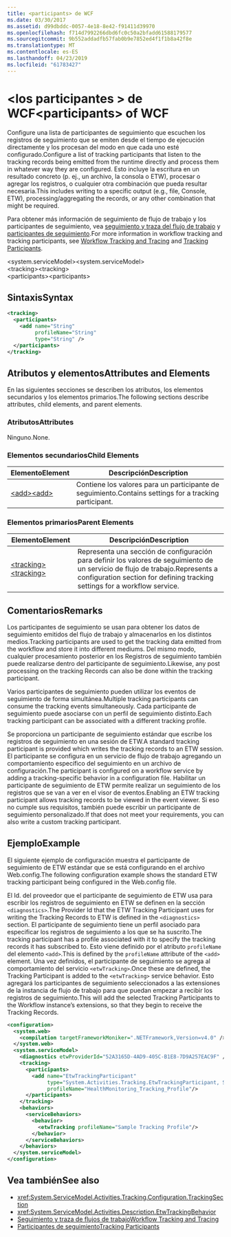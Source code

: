 ```yaml
---
title: <participants> de WCF
ms.date: 03/30/2017
ms.assetid: d99dbddc-0057-4e18-8e42-f91411d39970
ms.openlocfilehash: f714d7992266dbd6fc0c50a2bfadd61588179577
ms.sourcegitcommit: 9b552addadfb57fab0b9e7852ed4f1f1b8a42f8e
ms.translationtype: MT
ms.contentlocale: es-ES
ms.lasthandoff: 04/23/2019
ms.locfileid: "61783427"
---
```

# <a name="participants-of-wcf"></a><span data-ttu-id="19bdd-102">\<los participantes > de WCF</span><span class="sxs-lookup"><span data-stu-id="19bdd-102">\<participants> of WCF</span></span>
<span data-ttu-id="19bdd-103">Configure una lista de participantes de seguimiento que escuchen los registros de seguimiento que se emiten desde el tiempo de ejecución directamente y los procesan del modo en que cada uno esté configurado.</span><span class="sxs-lookup"><span data-stu-id="19bdd-103">Configure a list of tracking participants that listen to the tracking records being emitted from the runtime directly and process them in whatever way they are configured.</span></span> <span data-ttu-id="19bdd-104">Esto incluye la escritura en un resultado concreto (p. ej., un archivo, la consola o ETW), procesar o agregar los registros, o cualquier otra combinación que pueda resultar necesaria.</span><span class="sxs-lookup"><span data-stu-id="19bdd-104">This includes writing to a specific output (e.g., file, Console, ETW), processing/aggregating the records, or any other combination that might be required.</span></span>  
  
 <span data-ttu-id="19bdd-105">Para obtener más información de seguimiento de flujo de trabajo y los participantes de seguimiento, vea [seguimiento y traza del flujo de trabajo](../../../../../docs/framework/windows-workflow-foundation/workflow-tracking-and-tracing.md) y [participantes de seguimiento](../../../../../docs/framework/windows-workflow-foundation/tracking-participants.md).</span><span class="sxs-lookup"><span data-stu-id="19bdd-105">For more information in workflow tracking and tracking participants, see [Workflow Tracking and Tracing](../../../../../docs/framework/windows-workflow-foundation/workflow-tracking-and-tracing.md) and [Tracking Participants](../../../../../docs/framework/windows-workflow-foundation/tracking-participants.md).</span></span>  
  
 <span data-ttu-id="19bdd-106">\<system.serviceModel></span><span class="sxs-lookup"><span data-stu-id="19bdd-106">\<system.serviceModel></span></span>  
<span data-ttu-id="19bdd-107">\<tracking></span><span class="sxs-lookup"><span data-stu-id="19bdd-107">\<tracking></span></span>  
<span data-ttu-id="19bdd-108">\<participants></span><span class="sxs-lookup"><span data-stu-id="19bdd-108">\<participants></span></span>  
  
## <a name="syntax"></a><span data-ttu-id="19bdd-109">Sintaxis</span><span class="sxs-lookup"><span data-stu-id="19bdd-109">Syntax</span></span>  
  
```xml  
<tracking>
  <participants>
    <add name="String"
         profileName="String"
         type="String" />
  </participants>
</tracking>
```  
  
## <a name="attributes-and-elements"></a><span data-ttu-id="19bdd-110">Atributos y elementos</span><span class="sxs-lookup"><span data-stu-id="19bdd-110">Attributes and Elements</span></span>  
 <span data-ttu-id="19bdd-111">En las siguientes secciones se describen los atributos, los elementos secundarios y los elementos primarios.</span><span class="sxs-lookup"><span data-stu-id="19bdd-111">The following sections describe attributes, child elements, and parent elements.</span></span>  
  
### <a name="attributes"></a><span data-ttu-id="19bdd-112">Atributos</span><span class="sxs-lookup"><span data-stu-id="19bdd-112">Attributes</span></span>  
 <span data-ttu-id="19bdd-113">Ninguno.</span><span class="sxs-lookup"><span data-stu-id="19bdd-113">None.</span></span>  
  
### <a name="child-elements"></a><span data-ttu-id="19bdd-114">Elementos secundarios</span><span class="sxs-lookup"><span data-stu-id="19bdd-114">Child Elements</span></span>  
  
|<span data-ttu-id="19bdd-115">Elemento</span><span class="sxs-lookup"><span data-stu-id="19bdd-115">Element</span></span>|<span data-ttu-id="19bdd-116">Descripción</span><span class="sxs-lookup"><span data-stu-id="19bdd-116">Description</span></span>|  
|-------------|-----------------|  
|[<span data-ttu-id="19bdd-117">\<add></span><span class="sxs-lookup"><span data-stu-id="19bdd-117">\<add></span></span>](../../../../../docs/framework/configure-apps/file-schema/windows-workflow-foundation/add-of-participants.md)|<span data-ttu-id="19bdd-118">Contiene los valores para un participante de seguimiento.</span><span class="sxs-lookup"><span data-stu-id="19bdd-118">Contains settings for a tracking participant.</span></span>|  
  
### <a name="parent-elements"></a><span data-ttu-id="19bdd-119">Elementos primarios</span><span class="sxs-lookup"><span data-stu-id="19bdd-119">Parent Elements</span></span>  
  
|<span data-ttu-id="19bdd-120">Elemento</span><span class="sxs-lookup"><span data-stu-id="19bdd-120">Element</span></span>|<span data-ttu-id="19bdd-121">Descripción</span><span class="sxs-lookup"><span data-stu-id="19bdd-121">Description</span></span>|  
|-------------|-----------------|  
|[<span data-ttu-id="19bdd-122">\<tracking></span><span class="sxs-lookup"><span data-stu-id="19bdd-122">\<tracking></span></span>](../../../../../docs/framework/configure-apps/file-schema/windows-workflow-foundation/tracking.md)|<span data-ttu-id="19bdd-123">Representa una sección de configuración para definir los valores de seguimiento de un servicio de flujo de trabajo.</span><span class="sxs-lookup"><span data-stu-id="19bdd-123">Represents a configuration section for defining tracking settings for a workflow service.</span></span>|  
  
## <a name="remarks"></a><span data-ttu-id="19bdd-124">Comentarios</span><span class="sxs-lookup"><span data-stu-id="19bdd-124">Remarks</span></span>  
 <span data-ttu-id="19bdd-125">Los participantes de seguimiento se usan para obtener los datos de seguimiento emitidos del flujo de trabajo y almacenarlos en los distintos medios.</span><span class="sxs-lookup"><span data-stu-id="19bdd-125">Tracking participants are used to get the tracking data emitted from the workflow and store it into different mediums.</span></span> <span data-ttu-id="19bdd-126">Del mismo modo, cualquier procesamiento posterior en los Registros de seguimiento también puede realizarse dentro del participante de seguimiento.</span><span class="sxs-lookup"><span data-stu-id="19bdd-126">Likewise, any post processing on the tracking Records can also be done within the tracking participant.</span></span>  
  
 <span data-ttu-id="19bdd-127">Varios participantes de seguimiento pueden utilizar los eventos de seguimiento de forma simultánea.</span><span class="sxs-lookup"><span data-stu-id="19bdd-127">Multiple tracking participants can consume the tracking events simultaneously.</span></span> <span data-ttu-id="19bdd-128">Cada participante de seguimiento puede asociarse con un perfil de seguimiento distinto.</span><span class="sxs-lookup"><span data-stu-id="19bdd-128">Each tracking participant can be associated with a different tracking profile.</span></span>  
  
 <span data-ttu-id="19bdd-129">Se proporciona un participante de seguimiento estándar que escribe los registros de seguimiento en una sesión de ETW.</span><span class="sxs-lookup"><span data-stu-id="19bdd-129">A standard tracking participant is provided which writes the tracking records to an ETW session.</span></span> <span data-ttu-id="19bdd-130">El participante se configura en un servicio de flujo de trabajo agregando un comportamiento específico del seguimiento en un archivo de configuración.</span><span class="sxs-lookup"><span data-stu-id="19bdd-130">The participant is configured on a workflow service by adding a tracking-specific behavior in a configuration file.</span></span> <span data-ttu-id="19bdd-131">Habilitar un participante de seguimiento de ETW permite realizar un seguimiento de los registros que se van a ver en el visor de eventos.</span><span class="sxs-lookup"><span data-stu-id="19bdd-131">Enabling an ETW tracking participant allows tracking records to be viewed in the event viewer.</span></span> <span data-ttu-id="19bdd-132">Si eso no cumple sus requisitos, también puede escribir un participante de seguimiento personalizado.</span><span class="sxs-lookup"><span data-stu-id="19bdd-132">If that does not meet your requirements, you can also write a custom tracking participant.</span></span>  
  
## <a name="example"></a><span data-ttu-id="19bdd-133">Ejemplo</span><span class="sxs-lookup"><span data-stu-id="19bdd-133">Example</span></span>  
 <span data-ttu-id="19bdd-134">El siguiente ejemplo de configuración muestra el participante de seguimiento de ETW estándar que se está configurando en el archivo Web.config.</span><span class="sxs-lookup"><span data-stu-id="19bdd-134">The following configuration example shows the standard ETW tracking participant being configured in the Web.config file.</span></span>  
  
 <span data-ttu-id="19bdd-135">El Id. del proveedor que el participante de seguimiento de ETW usa para escribir los registros de seguimiento en ETW se definen en la sección `<diagnostics>`.</span><span class="sxs-lookup"><span data-stu-id="19bdd-135">The Provider Id that the ETW Tracking Participant uses for writing the Tracking Records to ETW is defined in the `<diagnostics>` section.</span></span> <span data-ttu-id="19bdd-136">El participante de seguimiento tiene un perfil asociado para especificar los registros de seguimiento a los que se ha suscrito.</span><span class="sxs-lookup"><span data-stu-id="19bdd-136">The tracking participant has a profile associated with it to specify the tracking records it has subscribed to.</span></span> <span data-ttu-id="19bdd-137">Esto viene definido por el atributo `profileName` del elemento `<add>`.</span><span class="sxs-lookup"><span data-stu-id="19bdd-137">This is defined by the `profileName` attribute of the `<add>` element.</span></span> <span data-ttu-id="19bdd-138">Una vez definidos, el participante de seguimiento se agrega al comportamiento del servicio `<etwTracking>`.</span><span class="sxs-lookup"><span data-stu-id="19bdd-138">Once these are defined, the Tracking Participant is added to the `<etwTracking>` service behavior.</span></span> <span data-ttu-id="19bdd-139">Esto agregará los participantes de seguimiento seleccionados a las extensiones de la instancia de flujo de trabajo para que puedan empezar a recibir los registros de seguimiento.</span><span class="sxs-lookup"><span data-stu-id="19bdd-139">This will add the selected Tracking Participants to the Workflow instance’s extensions, so that they begin to receive the Tracking Records.</span></span>  
  
```xml  
<configuration>
  <system.web>
    <compilation targetFrameworkMoniker=".NETFramework,Version=v4.0" />
  </system.web>
  <system.serviceModel>
    <diagnostics etwProviderId="52A3165D-4AD9-405C-B1E8-7D9A257EAC9F" />
    <tracking>
      <participants>
        <add name="EtwTrackingParticipant"
             type="System.Activities.Tracking.EtwTrackingParticipant, System.Activities, Version=4.0.0.0, Culture=neutral, PublicKeyToken=31bf3856ad364e35"
             profileName="HealthMonitoring_Tracking_Profile"/>
      </participants>
    </tracking>
    <behaviors>
      <serviceBehaviors>
        <behavior>
          <etwTracking profileName="Sample Tracking Profile"/>
        </behavior>
      </serviceBehaviors>
    </behaviors>
  </system.serviceModel>
</configuration>
```  
  
## <a name="see-also"></a><span data-ttu-id="19bdd-140">Vea también</span><span class="sxs-lookup"><span data-stu-id="19bdd-140">See also</span></span>

- <xref:System.ServiceModel.Activities.Tracking.Configuration.TrackingSection>
- <xref:System.ServiceModel.Activities.Description.EtwTrackingBehavior>
- [<span data-ttu-id="19bdd-141">Seguimiento y traza de flujos de trabajo</span><span class="sxs-lookup"><span data-stu-id="19bdd-141">Workflow Tracking and Tracing</span></span>](../../../../../docs/framework/windows-workflow-foundation/workflow-tracking-and-tracing.md)
- [<span data-ttu-id="19bdd-142">Participantes de seguimiento</span><span class="sxs-lookup"><span data-stu-id="19bdd-142">Tracking Participants</span></span>](../../../../../docs/framework/windows-workflow-foundation/tracking-participants.md)
